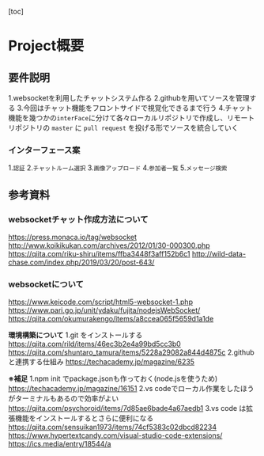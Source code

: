 [toc]
# Project概要

## 要件説明
1.websocketを利用したチャットシステム作る
2.githubを用いてソースを管理する
3.今回はチャット機能をフロントサイドで視覚化できるまで行う
4.チャット機能を幾つかの`interFace`に分けて各々ローカルリポジトリで作成し、リモートリポジトリの `master` に `pull request` を投げる形でソースを統合していく

### インターフェース案
1.`認証`
2.`チャットルーム選択`
3.`画像アップロード`
4.`参加者一覧`
5.`メッセージ検索`

## 参考資料
### websocketチャット作成方法について
https://press.monaca.io/tag/websocket
http://www.koikikukan.com/archives/2012/01/30-000300.php
https://qiita.com/riku-shiru/items/ffba3448f3aff152b6c1
http://wild-data-chase.com/index.php/2019/03/20/post-643/

### websocketについて
https://www.keicode.com/script/html5-websocket-1.php
https://www.pari.go.jp/unit/ydaku/fujita/nodejsWebSocket/
https://qiita.com/okumurakengo/items/a8ccea065f5659d1a1de

**環境構築について**
1.git をインストールする
https://qiita.com/rild/items/46ec3b2e4a99bd5cc3b0
https://qiita.com/shuntaro_tamura/items/5228a29082a844d4875c
2.github と連携する仕組み
https://techacademy.jp/magazine/6235

**※補足**
1.npm init でpackage.jsonも作っておく(node.jsを使うため)
https://techacademy.jp/magazine/16151
2.vs codeでローカル作業をしたほうがターミナルもあるので効率がよい
https://qiita.com/psychoroid/items/7d85ae6bade4a67aedb1
3.vs code は拡張機能をインストールするとさらに便利になる
https://qiita.com/sensuikan1973/items/74cf5383c02dbcd82234
https://www.hypertextcandy.com/visual-studio-code-extensions/
https://ics.media/entry/18544/a
